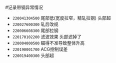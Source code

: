 #记录带钢异常情况
* `220041304500` 尾部低(宽度拉窄，精轧拉钢) 头部超
* `220027600300` 轧后改规
* `220006608300` 尾部拉钢
* `220170102200` 滤波效果 头部滤掉了
* `220004000500` 瞄得不准导致整体升高
* `220190001700` ACG控制误差
* `220019400300` 头部超
